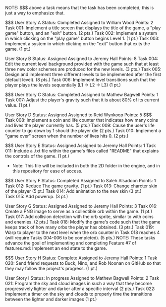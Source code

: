 NOTE: $$$ above a task means that the task has been completed; this is just a way to emphasize that.

$$$
User Story A
Status: Completed
Assigned to William Wood
Points: 2
Task 001: Implement a title screen that displays the title of the game, a "play game" button, and an "exit" button. (2 pts.)
Task 002: Implement a system in which clicking on the "play game" button begins Level 1. (1 pt.)
Task 003: Implement a system in which clicking on the "exit" button that exits the game. (1 pt.)

User Story B
Status: Assigned
Assigned to Jeremy Hall
Points: 8
Task 004: Edit the current level background provided with the game such that at least three new color schemes are produced for the new levels. (3 pts.)
Task 005: Design and implement three different levels to be implemented after the first (default level). (8 pts.)
Task 006: Implement level transitions such that the player plays the levels sequentially (L1 -> L2 -> L3) (1 pt.)

$$$
User Story C
Status: Completed
Assigned to Mathew Bagwell
Points: 1
Task 007: Adjust the player's gravity such that it is about 80% of its current value. (1 pt.)

User Story D
Status: Assigned
Assigned to Reid Wynkoop
Points: 5
$$$ Task 008: Implement a coin and life counter that indicates how many coins and lives the player currently has. (5 pts.)
Task 009: Cause the user's life counter to go down by 1 should the player die (2 pts.)
Task 010: Implement a "game over" screen when the number of lives hits 0. (2 pts.)

$$$
User Story E
Status: Assigned
Assigned to Jeremy Hall
Points: 1
Task 011: Include a .txt file within the game's files called "README" that explains the controls of the game. (1 pt.)
  * Note: This file will be included in both the 2D folder in the engine, and in this repository for ease of access.

$$$
User Story F
Status: Completed
Assigned to Saleh Alsadoon
Points: 1
Task 012: Reduce The game gravity. (1 pt.)
Task 013: Change charcter skin of the player (5 pt.)
Task 014: Add animation to the new skin (3 pt.)  
Task 015: Add powerup. (3 pt.)  

User Story G
Status: Assigned
Assigned to Jeremy Hall
Points: 3
Task 016: Create a PNG image to serve as a collectible orb within the game. (1 pt.)
Task 017: Add collision detection with the orb sprite, similar to with coins and enemies. (2 pts.)
Task 018: Modify the game's code such that the game keeps track of how many orbs the player has obtained. (3 pts.)
Task 019: Warp to player to the next level when the orb counter in Task 018 reaches 4 (will require Tasks 004-006 to be completed). (5 pts.)
NOTE: These tasks advance the goal of implementing and completing Feature #7 of features.md: Implement an end state to the game.

$$$
User Story H
Status: Complete
Assigned to Jeremy Hall
Points: 1
Task 020: Send friend requests to Buck, Nino, and Rob Noonan on GitHub so that they may follow the project's progress. (1 pt.)

User Story I
Status: In progress
Assigned to Mathew Bagwell
Points: 2
Task 021: Program the sky and cloud images in such a way that they become progressively lighter and darker after a specific interval (2 pts.)
Task 022: Implement a timer on the sky and clouds to properly time the transitions between the lighter and darker images (1 pt.)
